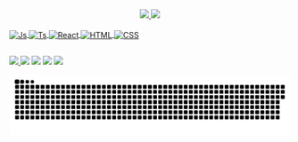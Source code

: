 
##

<div align="center">
  <a href="https://github.com/leokatsuki">
  <img height="180em" src="https://github-readme-stats.vercel.app/api?username=leokatsuki&show_icons=true&theme=dark&include_all_commits=true&count_private=true"/>
  <img height="180em" src="https://github-readme-stats.vercel.app/api/top-langs/?username=leokatsuki&layout=compact&langs_count=7&theme=dark"/>
</div>
  
<div style="display: inline_block"><br>
  <img align="center" alt="Js" height="30" width="40" src="https://cdn.jsdelivr.net/gh/devicons/devicon/icons/javascript/javascript-original.svg">
  <img align="center" alt="Ts" height="30" width="40" src="https://cdn.jsdelivr.net/gh/devicons/devicon/icons/typescript/typescript-original.svg">
  <img align="center" alt="React" height="30" width="40" src="https://cdn.jsdelivr.net/gh/devicons/devicon/icons/react/react-original.svg">
  <img align="center" alt="HTML" height="30" width="40" src="https://cdn.jsdelivr.net/gh/devicons/devicon/icons/html5/html5-original.svg">
  <img align="center" alt="CSS" height="30" width="40" src="https://cdn.jsdelivr.net/gh/devicons/devicon/icons/css3/css3-original.svg">
</div>
  
  ##
  
  <div>
    <a href="mailto:leokatsuki@gmail.com" target="_blank"><img src="https://img.shields.io/badge/Gmail-D14836?style=for-the-badge&logo=gmail&logoColor=white" target="_blank">       </a>
    <a href="mailto:leok-12@hotmail.com" target="_blank"><img src="https://img.shields.io/badge/Microsoft_Outlook-0078D4?style=for-the-badge&logo=microsoft-        outlook&logoColor=white" target="_blank"></a>
 	  <a href="https://www.instagram.com/leokatsuki/" target="_blank"><img src="https://img.shields.io/badge/-Instagram-%23E4405F?style=for-the-badge&logo=instagram&logoColor=white" target="_blank"></a>
     <a href="https://steamcommunity.com/id/leeok12/" target="_blank"><img src="https://img.shields.io/badge/Steam-000000?style=for-the-badge&logo=steam&logoColor=white" target="_blank"></a> 
      <a href="https://www.linkedin.com/in/leonardo-hiramatsu-05a722143" target="_blank"><img src="https://img.shields.io/badge/LinkedIn-0077B5?style=for-the-badge&logo=linkedin&logoColor=white" target="_blank"></a> 
  
  ![Snake animation](https://github.com/leokatsuki/leokatsuki/blob/output/github-contribution-grid-snake.svg)
    
  </div>
  
  
